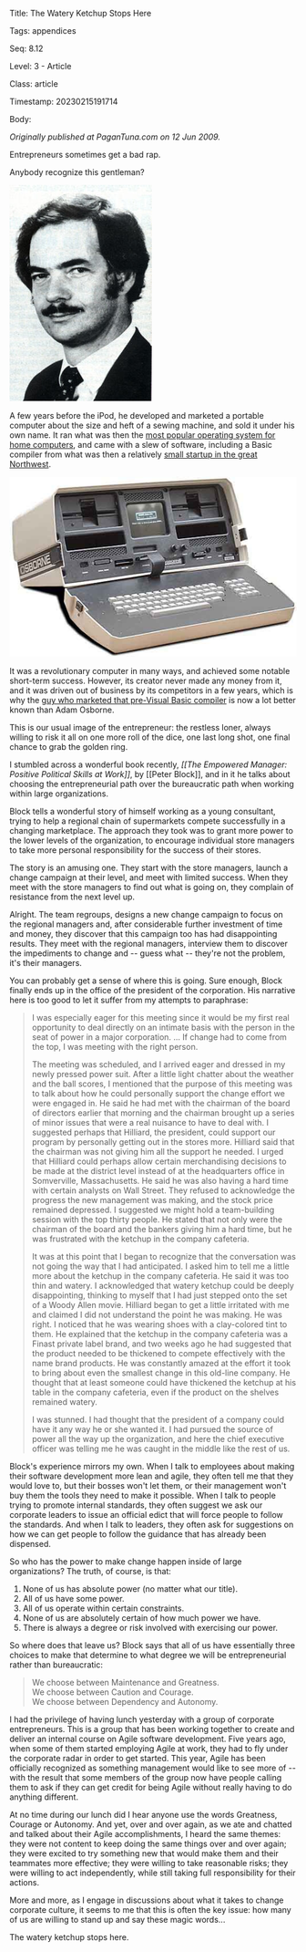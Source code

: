 Title:  The Watery Ketchup Stops Here

Tags:   appendices

Seq:    8.12

Level:  3 - Article

Class:  article

Timestamp: 20230215191714

Body:

*Originally published at PaganTuna.com on 12 Jun 2009.*

Entrepreneurs sometimes get a bad rap. 

Anybody recognize this gentleman?

![???](images/adamosborne.jpg)

A few years before the iPod, he developed and marketed a portable computer about the size and heft of a sewing machine, and sold it under his own name. It ran what was then the [most popular operating system for home computers](http://en.wikipedia.org/wiki/CP/M), and came with a slew of software, including a Basic compiler from what was then a relatively [small startup in the great Northwest](http://www.microsoft.com/). 

![The Osborne 1](images/osborne1.jpg)

It was a revolutionary computer in many ways, and achieved some notable short-term success. However, its creator never made any money from it, and it was driven out of business by its competitors in a few years, which is why the [guy who marketed that pre-Visual Basic compiler](http://en.wikipedia.org/wiki/Bill_Gates) is now a lot better known than Adam Osborne. 

This is our usual image of the entrepreneur: the restless loner, always willing to risk it all on one more roll of the dice, one last long shot, one final chance to grab the golden ring. 

I stumbled across a wonderful book recently, <cite>[[The Empowered Manager: Positive Political Skills at Work]]</cite>, by [[Peter Block]], and in it he talks about choosing the entrepreneurial path over the bureaucratic path when working within large organizations. 

Block tells a wonderful story of himself working as a young consultant, trying to help a regional chain of supermarkets compete successfully in a changing marketplace. The approach they took was to grant more power to the lower levels of the organization, to encourage individual store managers to take more personal responsibility for the success of their stores. 

The story is an amusing one. They start with the store managers, launch a change campaign at their level, and meet with limited success. When they meet with the store managers to find out what is going on, they complain of resistance from the next level up. 

Alright. The team regroups, designs a new change campaign to focus on the regional managers and, after considerable further investment of time and money, they discover that this campaign too has had disappointing results. They meet with the regional managers, interview them to discover the impediments to change and -- guess what -- they're not the problem, it's their managers. 

You can probably get a sense of where this is going. Sure enough, Block finally ends up in the office of the president of the corporation. His narrative here is too good to let it suffer from my attempts to paraphrase:

> I was especially eager for this meeting since it would be my first real opportunity to deal directly on an intimate basis with the person in the seat of power in a major corporation. ... If change had to come from the top, I was meeting with the right person. 
>
> The meeting was scheduled, and I arrived eager and dressed in my newly pressed power suit. After a little light chatter about the weather and the ball scores, I mentioned that the purpose of this meeting was to talk about how he could personally support the change effort we were engaged in. He said he had met with the chairman of the board of directors earlier that morning and the chairman brought up a series of minor issues that were a real nuisance to have to deal with. I suggested perhaps that Hilliard, the president, could support our program by personally getting out in the stores more. Hilliard said that the chairman was not giving him all the support he needed. I urged that Hilliard could perhaps allow certain merchandising decisions to be made at the district level instead of at the headquarters office in Somverville, Massachusetts. He said he was also having a hard time with certain analysts on Wall Street. They refused to acknowledge the progress the new management was making, and the stock price remained depressed. I suggested we might hold a team-building session with the top thirty people. He stated that not only were the chairman of the board and the bankers giving him a hard time, but he was frustrated with the ketchup in the company cafeteria. 
>
> It was at this point that I began to recognize that the conversation was not going the way that I had anticipated. I asked him to tell me a little more about the ketchup in the company cafeteria. He said it was too thin and watery. I acknowledged that watery ketchup could be deeply disappointing, thinking to myself that I had just stepped onto the set of a Woody Allen movie. Hilliard began to get a little irritated with me and claimed I did not understand the point he was making. He was right. I noticed that he was wearing shoes with a clay-colored tint to them. He explained that the ketchup in the company cafeteria was a Finast private label brand, and two weeks ago he had suggested that the product needed to be thickened to compete effectively with the name brand products. He was constantly amazed at the effort it took to bring about even the smallest change in this old-line company. He thought that at least someone could have thickened the ketchup at his table in the company cafeteria, even if the product on the shelves remained watery. 
>
> I was stunned. I had thought that the president of a company could have it any way he or she wanted it. I had pursued the source of power all the way up the organization, and here the chief executive officer was telling me he was caught in the middle like the rest of us. 

Block's experience mirrors my own. When I talk to employees about making their software development more lean and agile, they often tell me that they would love to, but their bosses won't let them, or their management won't buy them the tools they need to make it possible. When I talk to people trying to promote internal standards, they often suggest we ask our corporate leaders to issue an official edict that will force people to follow the standards. And when I talk to leaders, they often ask for suggestions on how we can get people to follow the guidance that has already been dispensed. 

So who has the power to make change happen inside of large organizations? The truth, of course, is that:

1. None of us has absolute power (no matter what our title).
2. All of us have some power. 
3. All of us operate within certain constraints. 
4. None of us are absolutely certain of how much power we have.
5. There is always a degree or risk involved with exercising our power. 

So where does that leave us? Block says that all of us have essentially three choices to make that determine to what degree we will be entrepreneurial rather than bureaucratic:

> We choose between Maintenance and Greatness.  
> We choose between Caution and Courage.   
> We choose between Dependency and Autonomy.

I had the privilege of having lunch yesterday with a group of corporate entrepreneurs. This is a group that has been working together to create and deliver an internal course on Agile software development. Five years ago, when some of them started employing Agile at work, they had to fly under the corporate radar in order to get started. This year, Agile has been officially recognized as something management would like to see more of -- with the result that some members of the group now have people calling them to ask if they can get credit for being Agile without really having to do anything different. 

At no time during our lunch did I hear anyone use the words Greatness, Courage or Autonomy. And yet, over and over again, as we ate and chatted and talked about their Agile accomplishments, I heard the same themes: they were not content to keep doing the same things over and over again; they were excited to try something new that would make them and their teammates more effective; they were willing to take reasonable risks; they were willing to act independently, while still taking full responsibility for their actions. 

More and more, as I engage in discussions about what it takes to change corporate culture, it seems to me that this is often the key issue: how many of us are willing to stand up and say these magic words...

The watery ketchup stops here.
